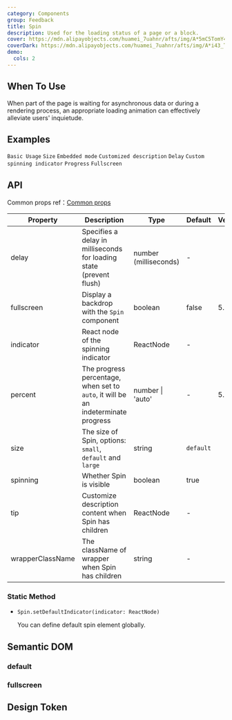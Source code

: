 ```yaml
---
category: Components
group: Feedback
title: Spin
description: Used for the loading status of a page or a block.
cover: https://mdn.alipayobjects.com/huamei_7uahnr/afts/img/A*5mC5TomY4B0AAAAAAAAAAAAADrJ8AQ/original
coverDark: https://mdn.alipayobjects.com/huamei_7uahnr/afts/img/A*i43_ToFrL8YAAAAAAAAAAAAADrJ8AQ/original
demo:
  cols: 2
---
```


## When To Use

When part of the page is waiting for asynchronous data or during a rendering process, an appropriate loading animation can effectively alleviate users' inquietude.

## Examples

<!-- prettier-ignore -->
<code src="./demo/basic.tsx">Basic Usage</code>
<code src="./demo/size.tsx">Size</code>
<code src="./demo/nested.tsx">Embedded mode</code>
<code src="./demo/tip.tsx">Customized description</code>
<code src="./demo/delayAndDebounce.tsx">Delay</code>
<code src="./demo/custom-indicator.tsx">Custom spinning indicator</code>
<code src="./demo/percent.tsx" version="5.18.0">Progress</code>
<code src="./demo/fullscreen.tsx">Fullscreen</code>

## API

Common props ref：[Common props](/docs/react/common-props)

| Property | Description | Type | Default | Version |
| --- | --- | --- | --- | --- |
| delay | Specifies a delay in milliseconds for loading state (prevent flush) | number (milliseconds) | - |
| fullscreen | Display a backdrop with the `Spin` component | boolean | false | 5.11.0 |
| indicator | React node of the spinning indicator | ReactNode | - |  |
| percent | The progress percentage, when set to `auto`, it will be an indeterminate progress | number \| 'auto' | - | 5.18.0 |
| size | The size of Spin, options: `small`, `default` and `large` | string | `default` |  |
| spinning | Whether Spin is visible | boolean | true |  |
| tip | Customize description content when Spin has children | ReactNode | - |  |
| wrapperClassName | The className of wrapper when Spin has children | string | - |  |

### Static Method

- `Spin.setDefaultIndicator(indicator: ReactNode)`

  You can define default spin element globally.

## Semantic DOM

### default

<code src="./demo/_semantic.tsx" simplify="true"></code>

### fullscreen

<code src="./demo/_semantic_fullscreen.tsx" simplify="true"></code>

## Design Token

<ComponentTokenTable component="Spin"></ComponentTokenTable>
